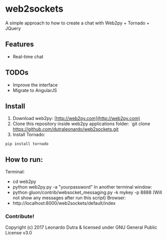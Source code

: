# web2sockets
A simple approach to how to create a chat with Web2py + Tornado + JQuery

## Features
* Real-time chat

## TODOs
* Improve the interface
* Migrate to AngularJS

## Install
1. Download web2py: [http://web2py.com](http://web2py.com)
2. Clone this repository inside web2py applications folder: `git clone https://github.com/dutraleonardo/web2sockets.git
3. Install Tornado: 
  ```
  pip install tornado
  ```
## How to run:
Terminal:
- cd web2py
- python web2py.py -a "yourpassword"
In another terminal window:
- python gluon/contrib/websocket_messaging.py -k mykey -p 8888 (Will not show any messages after run this script)
Browser:
- http://localhost:8000/web2sockets/default/index
  
### Contribute!
Copyright (c) 2017 Leonardo Dutra & licensed under GNU General Public License v3.0
